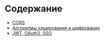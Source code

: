 # Содержание

- [CORS](cors.md)
- [Алгоритмы хэширования и щифрования](hashing.md)
- [JWT, OAuth2, SSO](jwt_oauth_sso.md)